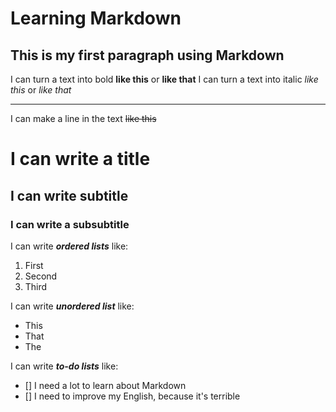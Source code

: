 # Learning Markdown
This is my first paragraph using **Markdown**
---
I can turn a text into bold **like this** or __like that__
I can turn a text into italic *like this* or _like that_
***
I can make a line in the text ~~like this~~

# I can write a title
## I can write subtitle
### I can write a subsubtitle

I can write __*ordered lists*__ like:
1. First
1. Second
1. Third

I can write __*unordered list*__ like:
* This
* That
* The

I can write __*to-do lists*__ like:

- [] I need a lot to learn about Markdown
- [] I need to improve my English, because it's terrible